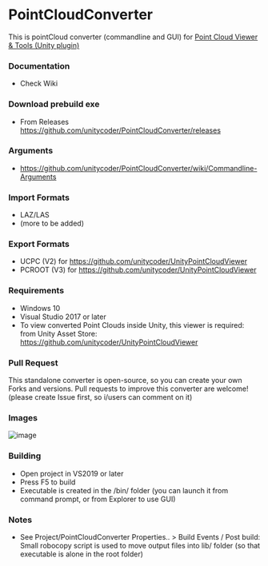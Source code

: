 # PointCloudConverter
This is pointCloud converter (commandline and GUI) for [Point Cloud Viewer &amp; Tools (Unity plugin)](https://assetstore.unity.com/packages/tools/utilities/point-cloud-viewer-and-tools-16019?aid=1101lGti)

### Documentation
- Check Wiki

### Download prebuild exe
- From Releases https://github.com/unitycoder/PointCloudConverter/releases

### Arguments
- https://github.com/unitycoder/PointCloudConverter/wiki/Commandline-Arguments

### Import Formats
- LAZ/LAS
- (more to be added)

### Export Formats
- UCPC (V2) for https://github.com/unitycoder/UnityPointCloudViewer
- PCROOT (V3) for https://github.com/unitycoder/UnityPointCloudViewer

### Requirements
- Windows 10
- Visual Studio 2017 or later
- To view converted Point Clouds inside Unity, this viewer is required: from Unity Asset Store: https://github.com/unitycoder/UnityPointCloudViewer

### Pull Request
This standalone converter is open-source, so you can create your own Forks and versions.
Pull requests to improve this converter are welcome! (please create Issue first, so i/users can comment on it)

### Images
![image](https://github.com/unitycoder/PointCloudConverter/assets/5438317/da7fb1ce-c4bb-49f5-930d-1c388ca1671b)

### Building
- Open project in VS2019 or later
- Press F5 to build
- Executable is created in the /bin/ folder (you can launch it from command prompt, or from Explorer to use GUI)

### Notes
- See Project/PointCloudConverter Properties.. > Build Events / Post build: Small robocopy script is used to move output files into lib/ folder (so that executable is alone in the root folder)
